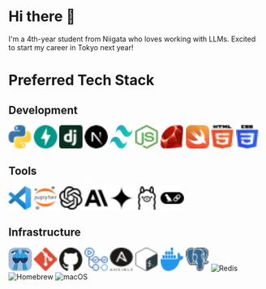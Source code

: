 # Hi there 👋

I'm a 4th-year student from Niigata who loves working with LLMs. Excited to start my career in Tokyo next year!

# Preferred Tech Stack

## Development
<img class="skills__img" width="46" height="46" alt="Python" src="./icons/development/python.svg"/>
<img class="skills__img" width="46" height="46" alt="FastAPI" src="./icons/development/fastapi.svg"/>
<img class="skills__img" width="46" height="46" alt="Django" src="./icons/development/django.svg"/>
<img class="skills__img" width="46" height="46" alt="Next.js" src="./icons/development/nextjs.svg"/>
<img class="skills__img" width="46" height="46" alt="Tailwind CSS" src="./icons/development/tailwindcss.svg"/>
<img class="skills__img" width="46" height="46" alt="Node.js" src="./icons/development/nodejs.svg"/>
<img class="skills__img" width="46" height="46" alt="Ruby" src="./icons/development/ruby.svg"/>
<img class="skills__img" width="46" height="46" alt="Swift" src="./icons/development/swift.svg"/>
<img class="skills__img" width="46" height="46" alt="HTML5" src="./icons/development/html5.svg"/>
<img class="skills__img" width="46" height="46" alt="CSS3" src="./icons/development/css3.svg"/>

## Tools
<img class="skills__img" width="46" height="46" alt="Visual Studio Code" src="./icons/tools/vscode.svg"/>
<img class="skills__img" width="46" height="46" alt="Jupyter" src="./icons/tools/jupyter.svg"/>
<img class="skills__img" width="46" height="46" alt="OpenAI" src="./icons/tools/openai.svg"/>
<img class="skills__img" width="46" height="46" alt="Claude" src="./icons/tools/claude.svg"/>
<img class="skills__img" width="46" height="46" alt="Gemini" src="./icons/tools/gemini.svg"/>
<img class="skills__img" width="46" height="46" alt="Ollama" src="./icons/tools/ollama.svg"/>
<img class="skills__img" width="46" height="46" alt="LangChain" src="./icons/tools/langchain.svg"/>

## Infrastructure
<img class="skills__img" width="46" height="46" alt="Jujutsu" src="./icons/infrastructure/jj.svg"/>
<img class="skills__img" width="46" height="46" alt="Git" src="./icons/infrastructure/git.svg"/>
<img class="skills__img" width="46" height="46" alt="GitHub" src="./icons/infrastructure/github.svg"/>
<img class="skills__img" width="46" height="46" alt="GitHub Actions" src="./icons/infrastructure/github-actions.svg"/>
<img class="skills__img" width="46" height="46" alt="Ansible" src="./icons/infrastructure/ansible.svg"/>
<img class="skills__img" width="46" height="46" alt="Bash" src="./icons/infrastructure/bash.svg"/>
<img class="skills__img" width="46" height="46" alt="Docker" src="./icons/infrastructure/docker.svg"/>
<img class="skills__img" width="46" height="46" alt="PostgreSQL" src="./icons/infrastructure/postgresql.svg"/>
<img class="skills__img" width="46" height="46" alt="Redis" src="https://api.iconify.design/logos/redis.svg"/>
<img class="skills__img" width="46" height="46" alt="Homebrew" src="https://api.iconify.design/logos/homebrew.svg"/>
<img class="skills__img" width="46" height="46" alt="macOS" src="https://api.iconify.design/logos/apple.svg"/>